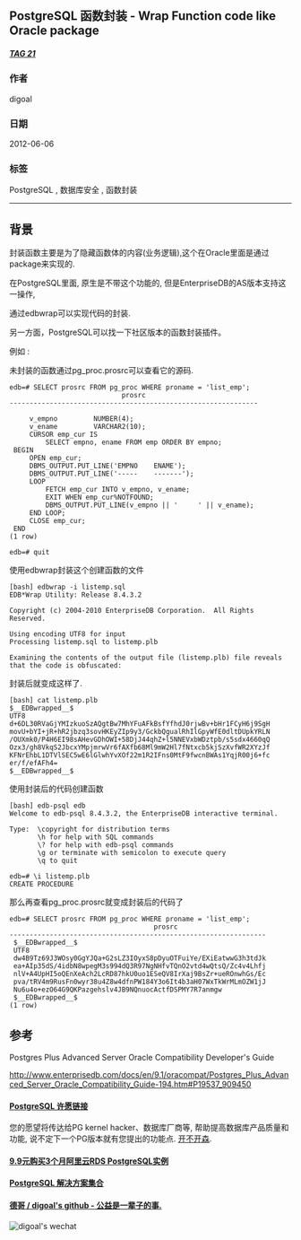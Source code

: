 ## PostgreSQL 函数封装 - Wrap Function code like Oracle package  
##### [TAG 21](../class/21.md)
                  
### 作者                 
digoal                  
                  
### 日期                
2012-06-06                       
                  
### 标签                
PostgreSQL , 数据库安全 , 函数封装                                         
                  
----                
                  
## 背景      
封装函数主要是为了隐藏函数体的内容(业务逻辑),这个在Oracle里面是通过package来实现的.  
  
在PostgreSQL里面, 原生是不带这个功能的, 但是EnterpriseDB的AS版本支持这一操作,  
  
通过edbwrap可以实现代码的封装.  
  
另一方面，PostgreSQL可以找一下社区版本的函数封装插件。    
  
例如 :   
  
未封装的函数通过pg_proc.prosrc可以查看它的源码.  
  
```  
edb=# SELECT prosrc FROM pg_proc WHERE proname = 'list_emp';  
                            prosrc                              
--------------------------------------------------------------  
                                                                
     v_empno         NUMBER(4);                                 
     v_ename         VARCHAR2(10);                              
     CURSOR emp_cur IS                                          
         SELECT empno, ename FROM emp ORDER BY empno;           
 BEGIN                                                          
     OPEN emp_cur;                                              
     DBMS_OUTPUT.PUT_LINE('EMPNO    ENAME');                    
     DBMS_OUTPUT.PUT_LINE('-----    -------');                  
     LOOP                                                       
         FETCH emp_cur INTO v_empno, v_ename;                   
         EXIT WHEN emp_cur%NOTFOUND;                            
         DBMS_OUTPUT.PUT_LINE(v_empno || '     ' || v_ename);   
     END LOOP;                                                  
     CLOSE emp_cur;                                             
 END                                                            
(1 row)                                                         
  
edb=# quit  
```  
  
使用edbwrap封装这个创建函数的文件  
  
```  
[bash] edbwrap -i listemp.sql                                          
EDB*Wrap Utility: Release 8.4.3.2  
  
Copyright (c) 2004-2010 EnterpriseDB Corporation.  All Rights Reserved.  
  
Using encoding UTF8 for input  
Processing listemp.sql to listemp.plb  
  
Examining the contents of the output file (listemp.plb) file reveals that the code is obfuscated:  
```  
  
封装后就变成这样了.  
  
```  
[bash] cat listemp.plb   
$__EDBwrapped__$                       
UTF8                                   
d+6DL30RVaGjYMIzkuoSzAQgtBw7MhYFuAFkBsfYfhdJ0rjwBv+bHr1FCyH6j9SgH  
movU+bYI+jR+hR2jbzq3sovHKEyZIp9y3/GckbQgualRhIlGpyWfE0dltDUpkYRLN  
/OUXmk0/P4H6EI98sAHevGDhOWI+58DjJ44qhZ+l5NNEVxbWDztpb/s5sdx4660qQ  
Ozx3/gh8VkqS2JbcxYMpjmrwVr6fAXfb68Ml9mW2Hl7fNtxcb5kjSzXvfWR2XYzJf  
KFNrEhbL1DTVlSEC5wE6lGlwhYvXOf22m1R2IFns0MtF9fwcnBWAs1YqjR00j6+fc  
er/f/efAFh4=  
$__EDBwrapped__$  
```  
  
使用封装后的代码创建函数  
  
```  
[bash] edb-psql edb  
Welcome to edb-psql 8.4.3.2, the EnterpriseDB interactive terminal.  
  
Type:  \copyright for distribution terms  
       \h for help with SQL commands  
       \? for help with edb-psql commands  
       \g or terminate with semicolon to execute query  
       \q to quit  
  
edb=# \i listemp.plb  
CREATE PROCEDURE  
```  
  
那么再查看pg_proc.prosrc就变成封装后的代码了  
  
```  
edb=# SELECT prosrc FROM pg_proc WHERE proname = 'list_emp';  
                                    prosrc  
----------------------------------------------------------------  
 $__EDBwrapped__$  
 UTF8  
 dw4B9Tz69J3WOsy0GgYJQa+G2sLZ3IOyxS8pDyuOTFuiYe/EXiEatwwG3h3tdJk  
 ea+AIp35dS/4idbN8wpegM3s994dQ3R97NgNHfvTQnO2vtd4wQtsQ/Zc4v4Lhfj  
 nlV+A4UpHI5oQEnXeAch2LcRD87hkU0uo1ESeQV8IrXaj9BsZr+ueROnwhGs/Ec  
 pva/tRV4m9RusFn0wyr38u4Z8w4dfnPW184Y3o6It4b3aH07WxTkWrMLmOZW1jJ  
 Nu6u4o+ezO64G9QKPazgehslv4JB9NQnuocActfDSPMY7R7anmgw  
 $__EDBwrapped__$  
(1 row)  
```  
  
## 参考  
Postgres Plus Advanced Server Oracle Compatibility Developer's Guide  
  
http://www.enterprisedb.com/docs/en/9.1/oracompat/Postgres_Plus_Advanced_Server_Oracle_Compatibility_Guide-194.htm#P19537_909450  
          
  
  
  
  
  
  
  
  
  
  
  
  
  
  
  
  
  
  
  
  
  
  
  
  
  
  
  
  
  
  
  
  
  
  
  
  
  
  
  
  
  
  
  
  
  
  
  
  
  
  
  
  
  
  
  
  
  
  
  
  
  
  
  
#### [PostgreSQL 许愿链接](https://github.com/digoal/blog/issues/76 "269ac3d1c492e938c0191101c7238216")
您的愿望将传达给PG kernel hacker、数据库厂商等, 帮助提高数据库产品质量和功能, 说不定下一个PG版本就有您提出的功能点. [开不开森](https://github.com/digoal/blog/issues/76 "269ac3d1c492e938c0191101c7238216").  
  
  
#### [9.9元购买3个月阿里云RDS PostgreSQL实例](https://www.aliyun.com/database/postgresqlactivity "57258f76c37864c6e6d23383d05714ea")
  
  
#### [PostgreSQL 解决方案集合](https://yq.aliyun.com/topic/118 "40cff096e9ed7122c512b35d8561d9c8")
  
  
#### [德哥 / digoal's github - 公益是一辈子的事.](https://github.com/digoal/blog/blob/master/README.md "22709685feb7cab07d30f30387f0a9ae")
  
  
![digoal's wechat](../pic/digoal_weixin.jpg "f7ad92eeba24523fd47a6e1a0e691b59")
  
